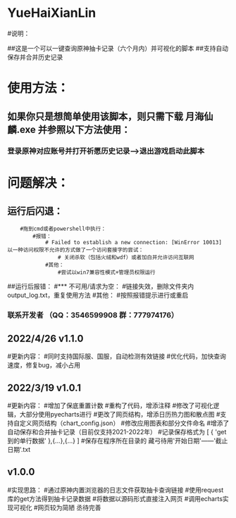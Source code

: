 # YueHaiXianLin
#说明：

##这是一个可以一键查询原神抽卡记录（六个月内）并可视化的脚本
##支持自动保存并合并历史记录

# 使用方法：

## 如果你只是想简单使用该脚本，则只需下载 月海仙麟.exe 并参照以下方法使用：
###     登录原神对应账号并打开祈愿历史记录-->退出游戏启动此脚本

# 问题解决：

## 运行后闪退：
        #拖到cmd或者powershell中执行：
            #报错：
                # Failed to establish a new connection: [WinError 10013] 以一种访问权限不允许的方式做了一个访问套接字的尝试：
                    # 关闭杀软（包括火绒和wdf）或者加白并允许访问互联网
                #其他：
                    #尝试以win7兼容性模式+管理员权限运行
##运行后报错：
        #*** 不可用/请求为空：
            #链接失效，删除文件夹内output_log.txt，重复使用方法
        #其他：
            #按照报错提示进行或重启
###            联系开发者 （QQ：3546599908  群：777974176）


## 2022/4/26   v1.1.0
#更新内容：
    #同时支持国际服、国服，自动检测有效链接
    #优化代码，加快查询速度，修复bug，减小占用

## 2022/3/19   v1.0.1 

#更新内容：
    #增加了保底重置计数
    #重构了代码，增添注释
    #修改了可视化逻辑，大部分使用pyecharts进行
    #更改了网页结构，增添日历热力图和散点图
    #支持自定义网页结构（chart_config.json）
    #修改应用图表和部分文件命名
    #增添了自动保存和合并抽卡记录（目前仅支持2021-2022年）
        #记录保存格式为  [ { 'get到的单行数据' },{...},{...} ]
    #保存在程序所在目录的 藏弓待用'开始日期'——'截止日期'.txt

## v1.0.0
#实现思路：
#通过原神内置浏览器的日志文件获取抽卡查询链接
#使用request库的get方法得到抽卡记录数据
#将数据以源码形式直接注入网页
#调用echarts实现可视化
#网页较为简陋  丞待完善
